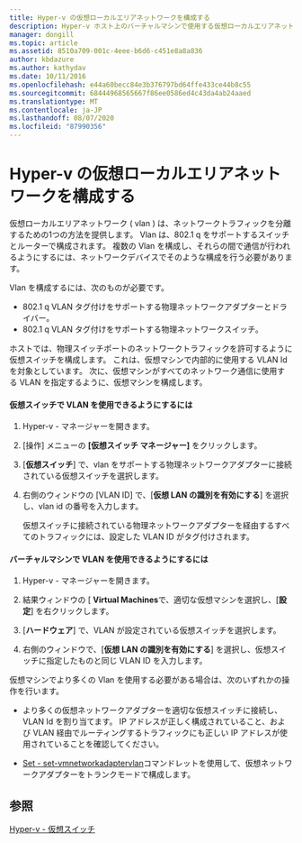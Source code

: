 ```yaml
---
title: Hyper-v の仮想ローカルエリアネットワークを構成する
description: Hyper-v ホスト上のバーチャルマシンで使用する仮想ローカルエリアネットワーク (VLAN) を構成する手順について説明します。
manager: dongill
ms.topic: article
ms.assetid: 8510a709-001c-4eee-b6d6-c451e8a8a836
author: kbdazure
ms.author: kathydav
ms.date: 10/11/2016
ms.openlocfilehash: e44a60becc84e3b376797bd64ffe433ce44b8c55
ms.sourcegitcommit: 68444968565667f86ee0586ed4c43da4ab24aaed
ms.translationtype: MT
ms.contentlocale: ja-JP
ms.lasthandoff: 08/07/2020
ms.locfileid: "87990356"
---
```

# <a name="configure-virtual-local-area-networks-for-hyper-v"></a>Hyper-v の仮想ローカルエリアネットワークを構成する
仮想ローカルエリアネットワーク \( vlan \) は、ネットワークトラフィックを分離するための1つの方法を提供します。 Vlan は、802.1 q をサポートするスイッチとルーターで構成されます。 複数の Vlan を構成し、それらの間で通信が行われるようにするには、ネットワークデバイスでそのような構成を行う必要があります。

Vlan を構成するには、次のものが必要です。

- 802.1 q VLAN タグ付けをサポートする物理ネットワークアダプターとドライバー。
- 802.1 q VLAN タグ付けをサポートする物理ネットワークスイッチ。

ホストでは、物理スイッチポートのネットワークトラフィックを許可するように仮想スイッチを構成します。 これは、仮想マシンで内部的に使用する VLAN Id を対象としています。 次に、仮想マシンがすべてのネットワーク通信に使用する VLAN を指定するように、仮想マシンを構成します。

#### <a name="to-allow-a-virtual-switch-to-use-a-vlan"></a>仮想スイッチで VLAN を使用できるようにするには

1. Hyper-v \- マネージャーを開きます。

2. [操作] メニューの **[仮想スイッチ マネージャー]** をクリックします。

3. [**仮想スイッチ**] で、vlan をサポートする物理ネットワークアダプターに接続されている仮想スイッチを選択します。

4. 右側のウィンドウの [VLAN ID] で、[**仮想 LAN の識別を有効にする**] を選択し、vlan id の番号を入力します。

    仮想スイッチに接続されている物理ネットワークアダプターを経由するすべてのトラフィックには、設定した VLAN ID がタグ付けされます。

#### <a name="to-allow-a-virtual-machine-to-use-a-vlan"></a>バーチャルマシンで VLAN を使用できるようにするには

1. Hyper-v \- マネージャーを開きます。

2. 結果ウィンドウの [ **Virtual Machines**で、適切な仮想マシンを選択し、[**設定**] を右クリックします。

3. [**ハードウェア**] で、VLAN が設定されている仮想スイッチを選択します。

4. 右側のウィンドウで、[**仮想 LAN の識別を有効にする**] を選択し、仮想スイッチに指定したものと同じ VLAN ID を入力します。

仮想マシンでより多くの Vlan を使用する必要がある場合は、次のいずれかの操作を行います。

- より多くの仮想ネットワークアダプターを適切な仮想スイッチに接続し、VLAN Id を割り当てます。 IP アドレスが正しく構成されていること、および VLAN 経由でルーティングするトラフィックにも正しい IP アドレスが使用されていることを確認してください。

- [Set \- set-vmnetworkadaptervlan](/powershell/module/hyper-v/set-vmnetworkadaptervlan?view=win10-ps)コマンドレットを使用して、仮想ネットワークアダプターをトランクモードで構成します。

## <a name="see-also"></a>参照

[Hyper-v \- 仮想スイッチ](../../hyper-v-virtual-switch/hyper-v-virtual-switch.md)